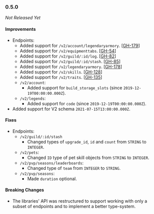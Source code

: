 ### 0.5.0

_Not Released Yet_

#### Improvements

- Endpoints:
    - Added support for `/v2/account/legendaryarmory`. [[GH-179](https://github.com/GW2ToolBelt/api-generator/issues/179)]
    - Added support for `/v2/equipmenttabs`. [[GH-54](https://github.com/GW2ToolBelt/api-generator/issues/54)]
    - Added support for `/v2/guild/:id/log`. [[GH-82](https://github.com/GW2ToolBelt/api-generator/issues/82)]
    - Added support for `/v2/guild/:id/stash`. [[GH-85](https://github.com/GW2ToolBelt/api-generator/issues/85)]
    - Added support for `/v2/legendaryarmory`. [[GH-178](https://github.com/GW2ToolBelt/api-generator/issues/178)]
    - Added support for `/v2/skills`. [[GH-128](https://github.com/GW2ToolBelt/api-generator/issues/128)]
    - Added support for `/v2/traits`. [[GH-135](https://github.com/GW2ToolBelt/api-generator/issues/135)]
    - `/v2/account`:
      - Added support for `build_storage_slots` (since `2019-12-19T00:00:00.000Z`).
    - `/v2/legends`:
      - Added support for `code` (since `2019-12-19T00:00:00.000Z`).
- Added support for V2 schema `2021-07-15T13:00:00.000Z`.

#### Fixes

- Endpoints:
  - `/v2/guild/:id/stash`
    - Changed types of `upgrade_id`, `id` and `count` from `STRING` to `INTEGER`.
  - `/v2/pets`:
    - Changed `ID` type of pet skill objects from `STRING` to `INTEGER`.
  - `/v2/pvp/seasons/leaderboards`:
    - Changed type of `team` from `INTEGER` to `STRING`.
  - `/v2/pvp/seasons`:
    - Made `duration` optional.

#### Breaking Changes

- The libraries' API was restructured to support working with only a subset of 
  endpoints and to implement a better type-system.